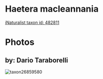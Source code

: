 
Haetera macleannania
====================
  
[iNaturalist taxon id: 482811](https://www.inaturalist.org/taxa/482811)
# Photos

## by: Dario Taraborelli
  
![taxon26859580](https://inaturalist-open-data.s3.amazonaws.com/photos/29807653/medium.jpg)